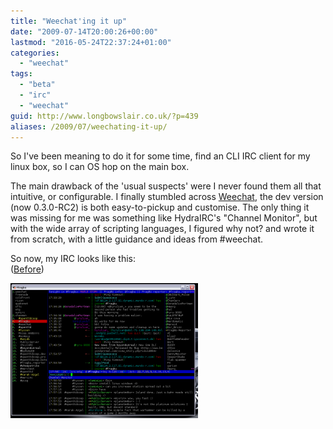 ```yaml
---
title: "Weechat'ing it up"
date: "2009-07-14T20:00:26+00:00"
lastmod: "2016-05-24T22:37:24+01:00"
categories: 
  - "weechat"
tags: 
  - "beta"
  - "irc"
  - "weechat"
guid: http://www.longbowslair.co.uk/?p=439
aliases: /2009/07/weechating-it-up/
---
```


So I've been meaning to do it for some time, find an CLI IRC client for my linux box, so I can OS hop on the main box.

The main drawback of the 'usual suspects' were I never found them all that intuitive, or configurable. I finally stumbled across [Weechat](http://weechat.flashtux.org/), the dev version (now 0.3.0-RC2) is both easy-to-pickup and customise. The only thing it was missing for me was something like HydraIRC's "Channel Monitor", but with the wide array of scripting languages, I figured why not? and wrote it from scratch, with a little guidance and ideas from #weechat.

So now, my IRC looks like this:  
([Before](images/irc-before.png))

[![Weechat](images/irc-after-300x216.png "Weechat")](images/irc-after.png)
